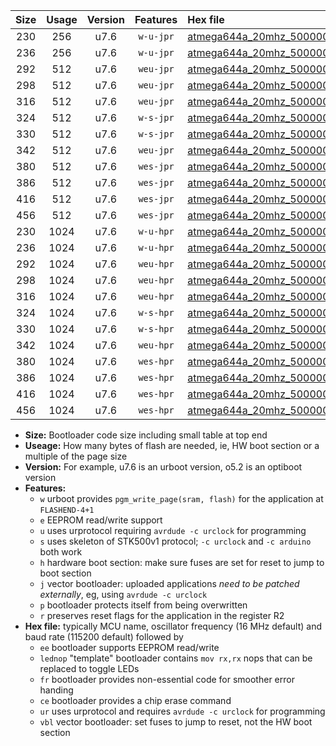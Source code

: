 |Size|Usage|Version|Features|Hex file|
|:-:|:-:|:-:|:-:|:--|
|230|256|u7.6|`w-u-jpr`|[atmega644a_20mhz_500000bps_ur_vbl.hex](https://raw.githubusercontent.com/stefanrueger/urboot/main//atmega644a_20mhz_500000bps_ur_vbl.hex)|
|236|256|u7.6|`w-u-jpr`|[atmega644a_20mhz_500000bps_lednop_ur_vbl.hex](https://raw.githubusercontent.com/stefanrueger/urboot/main//atmega644a_20mhz_500000bps_lednop_ur_vbl.hex)|
|292|512|u7.6|`weu-jpr`|[atmega644a_20mhz_500000bps_ee_ur_vbl.hex](https://raw.githubusercontent.com/stefanrueger/urboot/main//atmega644a_20mhz_500000bps_ee_ur_vbl.hex)|
|298|512|u7.6|`weu-jpr`|[atmega644a_20mhz_500000bps_ee_lednop_ur_vbl.hex](https://raw.githubusercontent.com/stefanrueger/urboot/main//atmega644a_20mhz_500000bps_ee_lednop_ur_vbl.hex)|
|316|512|u7.6|`weu-jpr`|[atmega644a_20mhz_500000bps_ee_lednop_fr_ur_vbl.hex](https://raw.githubusercontent.com/stefanrueger/urboot/main//atmega644a_20mhz_500000bps_ee_lednop_fr_ur_vbl.hex)|
|324|512|u7.6|`w-s-jpr`|[atmega644a_20mhz_500000bps_vbl.hex](https://raw.githubusercontent.com/stefanrueger/urboot/main//atmega644a_20mhz_500000bps_vbl.hex)|
|330|512|u7.6|`w-s-jpr`|[atmega644a_20mhz_500000bps_lednop_vbl.hex](https://raw.githubusercontent.com/stefanrueger/urboot/main//atmega644a_20mhz_500000bps_lednop_vbl.hex)|
|342|512|u7.6|`weu-jpr`|[atmega644a_20mhz_500000bps_ee_lednop_fr_ce_ur_vbl.hex](https://raw.githubusercontent.com/stefanrueger/urboot/main//atmega644a_20mhz_500000bps_ee_lednop_fr_ce_ur_vbl.hex)|
|380|512|u7.6|`wes-jpr`|[atmega644a_20mhz_500000bps_ee_vbl.hex](https://raw.githubusercontent.com/stefanrueger/urboot/main//atmega644a_20mhz_500000bps_ee_vbl.hex)|
|386|512|u7.6|`wes-jpr`|[atmega644a_20mhz_500000bps_ee_lednop_vbl.hex](https://raw.githubusercontent.com/stefanrueger/urboot/main//atmega644a_20mhz_500000bps_ee_lednop_vbl.hex)|
|416|512|u7.6|`wes-jpr`|[atmega644a_20mhz_500000bps_ee_lednop_fr_vbl.hex](https://raw.githubusercontent.com/stefanrueger/urboot/main//atmega644a_20mhz_500000bps_ee_lednop_fr_vbl.hex)|
|456|512|u7.6|`wes-jpr`|[atmega644a_20mhz_500000bps_ee_lednop_fr_ce_vbl.hex](https://raw.githubusercontent.com/stefanrueger/urboot/main//atmega644a_20mhz_500000bps_ee_lednop_fr_ce_vbl.hex)|
|230|1024|u7.6|`w-u-hpr`|[atmega644a_20mhz_500000bps_ur.hex](https://raw.githubusercontent.com/stefanrueger/urboot/main//atmega644a_20mhz_500000bps_ur.hex)|
|236|1024|u7.6|`w-u-hpr`|[atmega644a_20mhz_500000bps_lednop_ur.hex](https://raw.githubusercontent.com/stefanrueger/urboot/main//atmega644a_20mhz_500000bps_lednop_ur.hex)|
|292|1024|u7.6|`weu-hpr`|[atmega644a_20mhz_500000bps_ee_ur.hex](https://raw.githubusercontent.com/stefanrueger/urboot/main//atmega644a_20mhz_500000bps_ee_ur.hex)|
|298|1024|u7.6|`weu-hpr`|[atmega644a_20mhz_500000bps_ee_lednop_ur.hex](https://raw.githubusercontent.com/stefanrueger/urboot/main//atmega644a_20mhz_500000bps_ee_lednop_ur.hex)|
|316|1024|u7.6|`weu-hpr`|[atmega644a_20mhz_500000bps_ee_lednop_fr_ur.hex](https://raw.githubusercontent.com/stefanrueger/urboot/main//atmega644a_20mhz_500000bps_ee_lednop_fr_ur.hex)|
|324|1024|u7.6|`w-s-hpr`|[atmega644a_20mhz_500000bps.hex](https://raw.githubusercontent.com/stefanrueger/urboot/main//atmega644a_20mhz_500000bps.hex)|
|330|1024|u7.6|`w-s-hpr`|[atmega644a_20mhz_500000bps_lednop.hex](https://raw.githubusercontent.com/stefanrueger/urboot/main//atmega644a_20mhz_500000bps_lednop.hex)|
|342|1024|u7.6|`weu-hpr`|[atmega644a_20mhz_500000bps_ee_lednop_fr_ce_ur.hex](https://raw.githubusercontent.com/stefanrueger/urboot/main//atmega644a_20mhz_500000bps_ee_lednop_fr_ce_ur.hex)|
|380|1024|u7.6|`wes-hpr`|[atmega644a_20mhz_500000bps_ee.hex](https://raw.githubusercontent.com/stefanrueger/urboot/main//atmega644a_20mhz_500000bps_ee.hex)|
|386|1024|u7.6|`wes-hpr`|[atmega644a_20mhz_500000bps_ee_lednop.hex](https://raw.githubusercontent.com/stefanrueger/urboot/main//atmega644a_20mhz_500000bps_ee_lednop.hex)|
|416|1024|u7.6|`wes-hpr`|[atmega644a_20mhz_500000bps_ee_lednop_fr.hex](https://raw.githubusercontent.com/stefanrueger/urboot/main//atmega644a_20mhz_500000bps_ee_lednop_fr.hex)|
|456|1024|u7.6|`wes-hpr`|[atmega644a_20mhz_500000bps_ee_lednop_fr_ce.hex](https://raw.githubusercontent.com/stefanrueger/urboot/main//atmega644a_20mhz_500000bps_ee_lednop_fr_ce.hex)|

- **Size:** Bootloader code size including small table at top end
- **Useage:** How many bytes of flash are needed, ie, HW boot section or a multiple of the page size
- **Version:** For example, u7.6 is an urboot version, o5.2 is an optiboot version
- **Features:**
  + `w` urboot provides `pgm_write_page(sram, flash)` for the application at `FLASHEND-4+1`
  + `e` EEPROM read/write support
  + `u` uses urprotocol requiring `avrdude -c urclock` for programming
  + `s` uses skeleton of STK500v1 protocol; `-c urclock` and `-c arduino` both work
  + `h` hardware boot section: make sure fuses are set for reset to jump to boot section
  + `j` vector bootloader: uploaded applications *need to be patched externally*, eg, using `avrdude -c urclock`
  + `p` bootloader protects itself from being overwritten
  + `r` preserves reset flags for the application in the register R2
- **Hex file:** typically MCU name, oscillator frequency (16 MHz default) and baud rate (115200 default) followed by
  + `ee` bootloader supports EEPROM read/write
  + `lednop` "template" bootloader contains `mov rx,rx` nops that can be replaced to toggle LEDs
  + `fr` bootloader provides non-essential code for smoother error handing
  + `ce` bootloader provides a chip erase command
  + `ur` uses urprotocol and requires `avrdude -c urclock` for programming
  + `vbl` vector bootloader: set fuses to jump to reset, not the HW boot section
